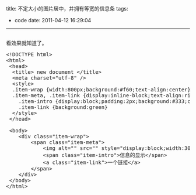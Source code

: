 title: 不定大小的图片居中，并拥有等宽的信息条
tags:
  - code
date: 2011-04-12 16:29:04
---

<pre class="brush:xml"></pre>

看效果就知道了。

<pre class="brush:xml">
&lt;!DOCTYPE html&gt;
&lt;html&gt;
 &lt;head&gt;
  &lt;title&gt; new document &lt;/title&gt;
  &lt;meta charset="utf-8" /&gt;
  &lt;style&gt;
  .item-wrap {width:800px;background:#f60;text-align:center}
  .item-meta, .item-link {display:inline-block;text-align:right}
	.item-intro {display:block;padding:2px;background:#333;color:#fff;text-align:center;}
	.item-link {background:green}
  &lt;/style&gt;
 &lt;/head&gt;

 &lt;body&gt;
	&lt;div class="item-wrap"&gt;
		&lt;span class="item-meta"&gt;
			&lt;img alt="" src="" style="display:block;width:300px;height:400px" /&gt;
			&lt;span class="item-intro"&gt;信息的显示&lt;/span&gt;
			&lt;a class="item-link"&gt;一个链接&lt;/a&gt;
		&lt;/span&gt;
	&lt;/div&gt;
 &lt;/body&gt;
&lt;/html&gt;</pre>